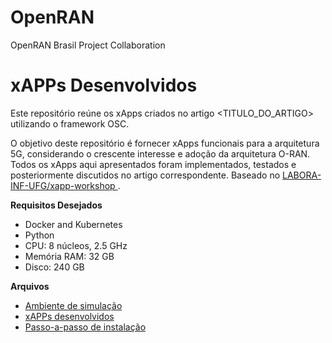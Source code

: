 # OpenRAN
OpenRAN Brasil Project Collaboration


# xAPPs Desenvolvidos

Este repositório reúne os xApps criados no artigo <TITULO_DO_ARTIGO> utilizando o framework OSC.

O objetivo deste repositório é fornecer xApps funcionais para a arquitetura 5G, considerando o crescente interesse e adoção da arquitetura O-RAN. Todos os xApps aqui apresentados foram implementados, testados e posteriormente discutidos no artigo correspondente. 
Baseado no [LABORA-INF-UFG/xapp-workshop ](https://github.com/LABORA-INF-UFG/xapp-workshop.git). 

**Requisitos Desejados**
- Docker and Kubernetes
- Python
- CPU: 8 núcleos, 2.5 GHz
- Memória RAM: 32 GB
- Disco: 240 GB

**Arquivos**
- [Ambiente de simulação](OpenRAN/Setup.md)
- [xAPPs desenvolvidos](OpenRAN/Xapps.md)
- [Passo-a-passo de instalação]([OpenRAN/Setup.md/](OpenRAN/blob/main/Build.md))
